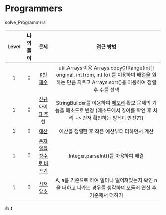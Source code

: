 # Programmers

solve_Programmers

| Level |                                                                                    나의 풀이                                                                                    |                                        문제                                        |                                                                                                        접근 방법                                                                                                         |
| :---: | :-----------------------------------------------------------------------------------------------------------------------------------------------------------------------------: | :--------------------------------------------------------------------------------: | :----------------------------------------------------------------------------------------------------------------------------------------------------------------------------------------------------------------------: |
|   1   |                                 [:exclamation:](https://github.com/dodqjfehfl/Programmers/blob/main/src/lv_1/K%EB%B2%88%EC%A7%B8%EC%88%98.java)                                 |        [K번째수](https://programmers.co.kr/learn/courses/30/lessons/42748)         |                                  util.Arrays 이용 Arrays.copyOfRange(int[] original, int from, int to) 를 이용하여 배열을 원하는 만큼 자르고 Arrays.sort()를 이용하여 정렬 후 수를 선택                                  |
|   1   |              [:exclamation:](https://github.com/dodqjfehfl/Programmers/blob/main/src/lv_1/%EC%8B%A0%EA%B7%9C_%EC%95%84%EC%9D%B4%EB%94%94_%EC%B6%94%EC%B2%9C.java)               |    [신규 아이디 추천](https://programmers.co.kr/learn/courses/30/lessons/72410)    | StringBuilder를 이용하여 [메모리](https://cjh5414.github.io/why-StringBuffer-and-StringBuilder-are-better-than-String/) 확보 문제의 기능을 메소드로 변경 (메소드에서 길이를 확인 후 처리 -> 먼저 확인하는 방식이 안전??) |
|   1   |                                      [:exclamation:](https://github.com/dodqjfehfl/Programmers/blob/main/src/lv_1/%EC%98%88%EC%82%B0.java)                                      |          [예산](https://programmers.co.kr/learn/courses/30/lessons/12982)          |                                                                                       예산을 정렬한 후 작은 예산부터 더하면서 계산                                                                                       |
|   1   | [:exclamation:](https://github.com/dodqjfehfl/Programmers/blob/main/src/lv_1/%EB%AC%B8%EC%9E%90%EC%97%B4%EC%9D%84_%EC%A0%95%EC%88%98%EB%A1%9C_%EB%B0%94%EA%BE%B8%EA%B8%B0.java) | [문자열을 정수로 바꾸기](https://programmers.co.kr/learn/courses/30/lessons/12925) |                                                                                            Integer.parseInt()를 아용하여 해결                                                                                            |
|   1   |                            [:exclamation:](https://github.com/dodqjfehfl/Programmers/blob/main/src/lv_1/%EC%8B%9C%EC%A0%80_%EC%95%94%ED%98%B8.java)                             |       [시저 암호](https://programmers.co.kr/learn/courses/30/lessons/12926)        |                                                      A, a를 기준으로 하여 얼마나 떨어져있는지 확인 n을 더하고 나가는 경우를 생각하여 모듈러 연산 후 기준에서 더하기                                                      |

:+1:
:exclamation:

